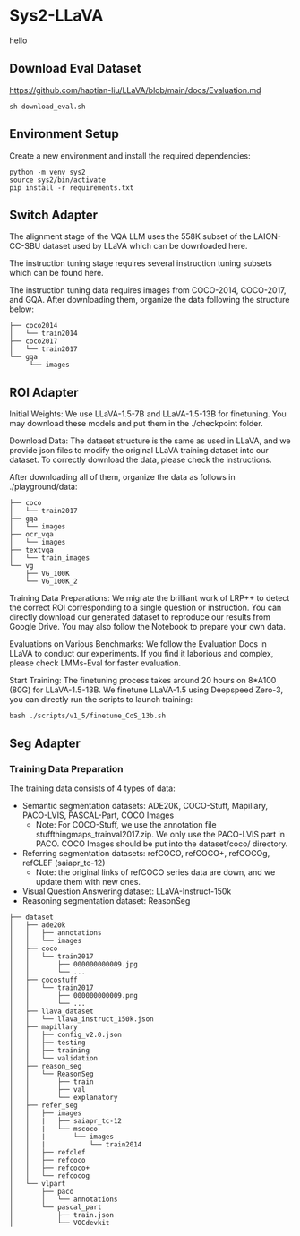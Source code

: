 # Sys2-LLaVA

hello
## Download Eval Dataset

https://github.com/haotian-liu/LLaVA/blob/main/docs/Evaluation.md

```
sh download_eval.sh
```

## Environment Setup
Create a new environment and install the required dependencies:
```
python -m venv sys2
source sys2/bin/activate
pip install -r requirements.txt
```

## Switch Adapter
The alignment stage of the VQA LLM uses the 558K subset of the LAION-CC-SBU dataset used by LLaVA which can be downloaded here.

The instruction tuning stage requires several instruction tuning subsets which can be found here.

The instruction tuning data requires images from COCO-2014, COCO-2017, and GQA. After downloading them, organize the data following the structure below:

```
├── coco2014
│   └── train2014
├── coco2017
│   └── train2017
└── gqa
     └── images
```

## ROI Adapter

Initial Weights: We use LLaVA-1.5-7B and LLaVA-1.5-13B for finetuning. You may download these models and put them in the ./checkpoint folder.

Download Data: The dataset structure is the same as used in LLaVA, and we provide json files to modify the original LLaVA training dataset into our dataset. To correctly download the data, please check the instructions.

After downloading all of them, organize the data as follows in ./playground/data:

```
├── coco
│   └── train2017
├── gqa
│   └── images
├── ocr_vqa
│   └── images
├── textvqa
│   └── train_images
└── vg
    ├── VG_100K
    └── VG_100K_2
```

Training Data Preparations: We migrate the brilliant work of LRP++ to detect the correct ROI corresponding to a single question or instruction. You can directly download our generated dataset to reproduce our results from Google Drive. You may also follow the Notebook to prepare your own data.

Evaluations on Various Benchmarks: We follow the Evaluation Docs in LLaVA to conduct our experiments. If you find it laborious and complex, please check LMMs-Eval for faster evaluation.

Start Training: The finetuning process takes around 20 hours on 8*A100 (80G) for LLaVA-1.5-13B. We finetune LLaVA-1.5 using Deepspeed Zero-3, you can directly run the scripts to launch training:

```
bash ./scripts/v1_5/finetune_CoS_13b.sh
```

## Seg Adapter
### Training Data Preparation
The training data consists of 4 types of data:

- Semantic segmentation datasets: ADE20K, COCO-Stuff, Mapillary, PACO-LVIS, PASCAL-Part, COCO Images
  - Note: For COCO-Stuff, we use the annotation file stuffthingmaps_trainval2017.zip. We only use the PACO-LVIS part in PACO. COCO Images should be put into the dataset/coco/ directory.
- Referring segmentation datasets: refCOCO, refCOCO+, refCOCOg, refCLEF (saiapr_tc-12)
  - Note: the original links of refCOCO series data are down, and we update them with new ones.
- Visual Question Answering dataset: LLaVA-Instruct-150k
- Reasoning segmentation dataset: ReasonSeg
```
├── dataset
│   ├── ade20k
│   │   ├── annotations
│   │   └── images
│   ├── coco
│   │   └── train2017
│   │       ├── 000000000009.jpg
│   │       └── ...
│   ├── cocostuff
│   │   └── train2017
│   │       ├── 000000000009.png
│   │       └── ...
│   ├── llava_dataset
│   │   └── llava_instruct_150k.json
│   ├── mapillary
│   │   ├── config_v2.0.json
│   │   ├── testing
│   │   ├── training
│   │   └── validation
│   ├── reason_seg
│   │   └── ReasonSeg
│   │       ├── train
│   │       ├── val
│   │       └── explanatory
│   ├── refer_seg
│   │   ├── images
│   │   |   ├── saiapr_tc-12 
│   │   |   └── mscoco
│   │   |       └── images
│   │   |           └── train2014
│   │   ├── refclef
│   │   ├── refcoco
│   │   ├── refcoco+
│   │   └── refcocog
│   └── vlpart
│       ├── paco
│       │   └── annotations
│       └── pascal_part
│           ├── train.json
│           └── VOCdevkit
```
